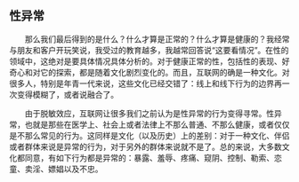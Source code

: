 ## 性异常

&emsp;&emsp;那么我们最后得到的是什么？什么才算是正常的？什么才算是健康的？我经常与朋友和客户开玩笑说，我受过的教育越多，我越常回答说“这要看情况”。在性的领域中，这绝对是要具体情况具体分析的。对于健康正常的性，包括性的表现、好奇心和对它的探索，都是随着文化剧烈变化的。而且，互联网的确是一种文化。对很多人，特别是年青一代来说，这些文化已经交错了：线上和线下行为的边界再一次变得模糊了，或者说融合了。

&emsp;&emsp;由于脱敏效应，互联网让很多我们之前认为是性异常的行为变得寻常。性异常，也就是那些在医学上、社会上或者法律上不那么普通、不那么健康，或者仅仅是不那么常见的行为。这同样是文化（以及历史）上的差别：对于一种文化、伴侣或者群体来说是异常的行为，对于另外的群体来说就不是了。总的来说，大多数文化都同意，有如下行为都是异常的：暴露、羞辱、疼痛、窥阴、控制、勒索、恋童、卖淫、嫖娼以及不忠。